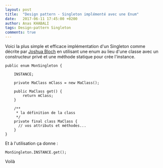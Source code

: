 ```yaml
---
layout: post
title:  "Design pattern - Singleton implémenté avec une Enum"
date:   2017-06-11 17:45:00 +0200
author: Anas KHABALI
tags: Design-pattern Singleton
comments: true
---
```


Voici la plus simple et efficace implémentation d'un Singleton comme décrite par [Joshua Bloch](https://en.wikipedia.org/wiki/Joshua_Bloch "wiki page of Joshua Bloch") en utilisant une enum au lieu d'une classe avec un constructeur privé et une méthode statique pour crée l'instance.

```
public enum MonSingleton {

	INSTANCE;

	private MaClass mClass = new MaClass();

	public MaClass get() {
		return mClass;
	}

	/**
	 * la définition de la class
	 */
	private final class MaClass {
      // vos attributs et méthodes...
	}
}
```

Et à l'utilisation ça donne :

```
MonSingleton.INSTANCE.get();
```    

Voilà
